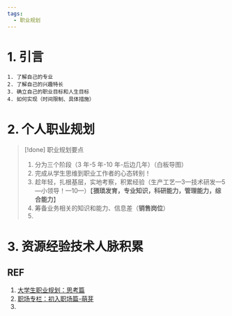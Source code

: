 ```yaml
---
tags:
  - 职业规划
---
```

# 1. 引言 
```ad-abstract
1. 了解自己的专业 
2. 了解自己的兴趣特长
3. 确立自己的职业目标和人生目标 
4. 如何实现（时间限制、具体措施）
```

# 2. 个人职业规划 
> [!done] 职业规划要点
> 1. 分为三个阶段（3 年-5 年-10 年-后边几年）（白板导图）
> 2. 完成从学生思维到职业工作者的心态转别！
> 3. 趁年轻，扎根基层，实地考察，积累经验（生产工艺—3—技术研发—5—小领导！—10—）【**猥琐发育，专业知识，科研能力，管理能力，综合能力**】
> 4. 筹备业务相关的知识和能力、信息差（**销售岗位**）
> 5. 





# 3. 资源经验技术人脉积累 



## REF 
1. [大学生职业规划：思考篇](https://mp.weixin.qq.com/s/fOWItnIt6NSuy1OxrZwkXQ)
2. [职场专栏：初入职场篇-萌芽](https://mp.weixin.qq.com/s/CJvnvOkQiUveY35vr4QrIA)
3. 